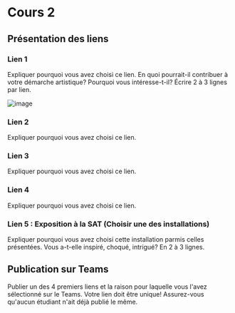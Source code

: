 # Cours 2
## Présentation des liens

### Lien 1 
Expliquer pourquoi vous avez choisi ce lien. En quoi pourrait-il contribuer à votre démarche artistique? Pourquoi vous intéresse-t-il? Écrire 2 à 3 lignes par lien. 

![image](https://user-images.githubusercontent.com/89609465/145367245-2d3cb022-30f6-47f9-9603-5ce6ae7e5538.png)


### Lien 2 
Expliquer pourquoi vous avez choisi ce lien.

### Lien 3 
Expliquer pourquoi vous avez choisi ce lien.  

### Lien 4 
Expliquer pourquoi vous avez choisi ce lien. 

### Lien 5 : Exposition à la SAT (Choisir une des installations)
Expliquer pourquoi vous avez choisi cette installation parmis celles présentées. Vous a-t-elle inspiré, choqué, intrigué? En 2 à 3 lignes. 

## Publication sur Teams
Publier un des 4 premiers liens et la raison pour laquelle vous l'avez sélectionné sur le Teams. Votre lien doit être unique! Assurez-vous qu'aucun étudiant n'ait déjà publié le même. 
